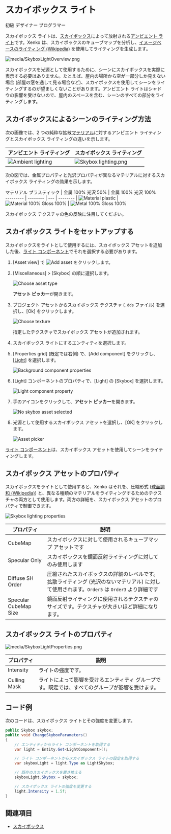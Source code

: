 # スカイボックス ライト

<span class="label label-doc-level">初級</span>
<span class="label label-doc-audience">デザイナー</span>
<span class="label label-doc-audience">プログラマー</span>

スカイボックス ライトは、[スカイボックス](../skyboxes.md)によって放射される[アンビエント ライト](ambient-lights.md)です。Xenko は、スカイボックスのキューブマップを分析し、[イメージベースのライティング (Wikipedia)](https://en.wikipedia.org/wiki/Image-based_lighting) を使用してライティングを生成します。

![media/SkyboxLightOverview.png](media/SkyboxLightOverview.png)

スカイボックスを光源として使用するために、シーンにスカイボックスを実際に表示する必要はありません。たとえば、屋内の場所から空が一部分しか見えない場合 (部屋の窓を通して見る場合など)、スカイボックスを使用してシーンをライティングするのが望ましくないことがあります。アンビエント ライトはシャドウの影響を受けないので、屋内のスペースを含む、シーンのすべての部分をライティングします。

## スカイボックスによるシーンのライティング方法

次の画像では、2 つの純粋な拡散[マテリアル](../materials/index.md)に対するアンビエント ライティングとスカイボックス ライティングの違いを示します。

| アンビエント ライティング                                     | スカイボックス ライティング     
| ---------------------------------------------------- | -------------------------------
| ![Ambient lighting](media/AmbientLight.png)  | ![Skybox lighting.png](media/SkyboxLight-MaterialPureDiffuse.png)  |                                                           |                        
次の図では、金属プロパティと光沢プロパティが異なるマテリアルに対するスカイボックス ライティングの効果を示します。

 マテリアル プラスティック    | 金属 100% 光沢 50%     | 金属 100% 光沢 100%   
--------- | -------- | --- | -------- |
 ![Material plastic](media/SkyboxLight-MaterialPlastic.png)  | ![Material 100% Gloss 100%](media/SkyboxLight-MaterialMetal100Gloss50.png)  | ![Metal 100% Gloss 100%](media/SkyboxLight-MaterialMetal100Gloss100.png)  

スカイボックス テクスチャの色の反映に注目してください。

## スカイボックス ライトをセットアップする

スカイボックスをライトとして使用するには、スカイボックス アセットを追加した後、[ライト コンポーネント](xref:SiliconStudio.Xenko.Engine.LightComponent)でそれを選択する必要があります。

1. [Asset view] で ![Add asset](media/engine-skybox-add-new-asset-button.png) をクリックします。

2. [Miscellaneous]  > [Skybox] の順に選択します。

    ![Choose asset type](media/engine-skybox-choose-asset-type.png)

    **アセット ピッカー**が開きます。

3. プロジェクト アセットからスカイボックス テクスチャ (`.dds` ファイル) を選択し、[Ok] をクリックします。

    ![Choose texture](media/engine-skybox-select-skybox-texture.png)

	指定したテクスチャでスカイボックス アセットが追加されます。

4. スカイボックス ライトにするエンティティを選択します。

5. [Properties grid] (既定では右側) で、[Add component] をクリックし、[[Light](xref:SiliconStudio.Xenko.Engine.LightComponent)] を選択します。

    ![Background component properties](media/skybox-add-light-component.png)

6. [Light] コンポーネントのプロパティで、[Light] の [Skybox] を選択します。

    ![Light component property](media/light-component-property.png)

7. 手のアイコンをクリックして、**アセット ピッカー**を開きます。

	![No skybox asset selected](media/no-skybox-asset-selected.png)

8. 光源として使用するスカイボックス アセットを選択し、[OK] をクリックします。

	![Asset picker](media/select-skybox-asset.png)

[ライト コンポーネント](xref:SiliconStudio.Xenko.Engine.LightComponent)は、スカイボックス アセットを使用してシーンをライティングします。

## スカイボックス アセットのプロパティ

スカイボックスをライトとして使用すると、Xenko はそれを、圧縮形式 ([球面調和 (Wikipedia)](https://en.wikipedia.org/wiki/Spherical_harmonics)) と、異なる種類のマテリアルをライティングするためのテクスチャの両方として使用します。両方の詳細を、スカイボックス アセットのプロパティで制御できます。

![Skybox lighting properties](media/skybox-asset-properties.png)

| プロパティ     | 説明                                                                                                                                                                                    |
| ------------ | ---------------------------------------------------------------------------------------------------------------------------------------------------------------------------------------------- |
| CubeMap |  スカイボックスに対して使用されるキューブマップ アセットです
| Specular Only      |  スカイボックスを鏡面反射ライティングに対してのみ使用します
| Diffuse SH Order  | 圧縮されたスカイボックスの詳細のレベルです。拡散ライティング (光沢のないマテリアル) に対して使用されます。`Order5` は `Order3` より詳細です |
| Specular CubeMap Size | 鏡面反射ライティングに使用されるテクスチャのサイズです。テクスチャが大きいほど詳細になります。 |

## スカイボックス ライトのプロパティ

![media/SkyboxLightProperties.png](media/SkyboxLightProperties.png)

| プロパティ     | 説明   
| ------------ | --------
| Intensity    | ライトの強度です。
| Culling Mask | ライトによって影響を受けるエンティティ グループです。既定では、すべてのグループが影響を受けます。

## コード例

次のコードは、スカイボックス ライトとその強度を変更します。

```cs
public Skybox skybox;
public void ChangeSkyboxParameters()
{
    // エンティティからライト コンポーネントを取得する
	var light = Entity.Get<LightComponent>();

	// ライト コンポーネントからスカイボックス ライトの設定を取得する
	var skyboxLight = light.Type as LightSkybox;

	// 既存のスカイボックスを置き換える
	skyboxLight.Skybox = skybox;

	// スカイボックス ライトの強度を変更する
	light.Intensity = 1.5f;
}
```

## 関連項目

* [スカイボックス](../skyboxes.md)
